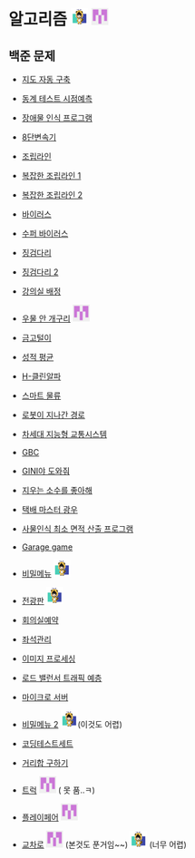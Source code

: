 # 알고리즘 <img src="./md-images/elwlahd555.png" height = "30" width="30"> <img src="./md-images/universooa.png" height = "30" width="30">

## 백준 문제

- [지도 자동 구축](https://softeer.ai/practice/info.do?eventIdx=1&psProblemId=413)

- [동계 테스트 시점예측](https://softeer.ai/practice/info.do?eventIdx=1&psProblemId=411)

- [장애물 인식 프로그램](https://softeer.ai/practice/info.do?eventIdx=1&psProblemId=409)

- [8단변속기](https://softeer.ai/practice/info.do?eventIdx=1&psProblemId=408)

- [조립라인](https://softeer.ai/practice/info.do?eventIdx=1&psProblemId=403)

- [복잡한 조립라인 1](https://softeer.ai/practice/info.do?eventIdx=1&psProblemId=404)

- [복잡한 조립라인 2](https://softeer.ai/practice/info.do?eventIdx=1&psProblemId=405)

- [바이러스](https://softeer.ai/practice/info.do?eventIdx=1&psProblemId=407)

- [수퍼 바이러스](https://softeer.ai/practice/info.do?eventIdx=1&psProblemId=391)

- [징검다리](https://softeer.ai/practice/info.do?eventIdx=1&psProblemId=390)

- [징검다리 2](https://softeer.ai/practice/info.do?eventIdx=1&psProblemId=393)

- [강의실 배정](https://softeer.ai/practice/info.do?eventIdx=1&psProblemId=392)

- [우물 안 개구리](https://softeer.ai/practice/info.do?eventIdx=1&psProblemId=394) <img src="./md-images/universooa.png" height = "30" width="30">

- [금고털이](https://softeer.ai/practice/info.do?eventIdx=1&psProblemId=395)

- [성적 평균](https://softeer.ai/practice/info.do?eventIdx=1&psProblemId=389)

- [H-클린알파](https://softeer.ai/practice/info.do?eventIdx=1&psProblemId=423)

- [스마트 물류](https://softeer.ai/practice/info.do?eventIdx=1&psProblemId=414)

- [로봇이 지나간 경로](https://softeer.ai/practice/info.do?eventIdx=1&psProblemId=577)

- [차세대 지능형 교통시스템](https://softeer.ai/practice/info.do?eventIdx=1&psProblemId=580)

- [GBC](https://softeer.ai/practice/info.do?eventIdx=1&psProblemId=584)

- [GINI야 도와줘](https://softeer.ai/practice/info.do?eventIdx=1&psProblemId=583)

- [지우는 소수를 좋아해](https://softeer.ai/practice/info.do?eventIdx=1&psProblemId=582)

- [택배 마스터 광우](https://softeer.ai/practice/info.do?eventIdx=1&psProblemId=581)

- [사물인식 최소 면적 산출 프로그램](https://softeer.ai/practice/info.do?eventIdx=1&psProblemId=531)

- [Garage game](https://softeer.ai/practice/info.do?eventIdx=1&psProblemId=540)

- [비밀메뉴](https://softeer.ai/practice/info.do?eventIdx=1&psProblemId=623) <img src="./md-images/elwlahd555.png" height = "30" width="30">

- [전광판](https://softeer.ai/practice/info.do?eventIdx=1&psProblemId=624) <img src="./md-images/elwlahd555.png" height = "30" width="30">

- [회의실예약](https://softeer.ai/practice/info.do?eventIdx=1&psProblemId=626)

- [좌석관리](https://softeer.ai/practice/info.do?eventIdx=1&psProblemId=625)

- [이미지 프로세싱](https://softeer.ai/practice/info.do?eventIdx=1&psProblemId=627)

- [로드 밸런서 트래픽 예층](https://softeer.ai/practice/info.do?eventIdx=1&psProblemId=629)

- [마이크로 서버](https://softeer.ai/practice/info.do?eventIdx=1&psProblemId=628)

- [비밀메뉴 2](https://softeer.ai/practice/info.do?eventIdx=1&psProblemId=633) <img src="./md-images/elwlahd555.png" height = "30" width="30">(이것도 어렵)

- [코딩테스트세트](https://softeer.ai/practice/info.do?eventIdx=1&psProblemId=630)

- [거리합 구하기](https://softeer.ai/practice/info.do?eventIdx=1&psProblemId=635)

- [트럭](https://softeer.ai/practice/info.do?eventIdx=1&psProblemId=631) <img src="./md-images/universooa.png" height = "30" width="30"> ( 못 품..ㅋ)

- [플레이페어](https://softeer.ai/practice/info.do?eventIdx=1&psProblemId=804)  <img src="./md-images/universooa.png" height = "30" width="30">

- [교차로](https://softeer.ai/practice/info.do?eventIdx=1&psProblemId=803)  <img src="./md-images/universooa.png" height = "30" width="30"> (본것도 푼거임~~) <img src="./md-images/elwlahd555.png" height = "30" width="30"> (너무 어렵)

